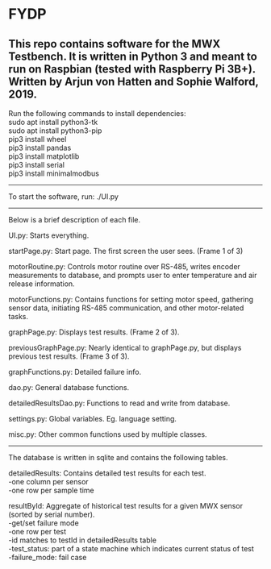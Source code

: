 # FYDP
This repo contains software for the MWX Testbench. It is written in Python 3 and meant to run on Raspbian (tested with Raspberry Pi 3B+). Written by Arjun von Hatten and Sophie Walford, 2019.
------------------------------------------------------------------------------------------------------------------------------
Run the following commands to install dependencies:  
sudo apt install python3-tk  
sudo apt install python3-pip  
pip3 install wheel  
pip3 install pandas  
pip3 install matplotlib  
pip3 install serial  
pip3 install minimalmodbus  

------------------------------------------------------------------------------------------------------------------------------

To start the software, run: ./UI.py  

------------------------------------------------------------------------------------------------------------------------------

Below is a brief description of each file.

UI.py: Starts everything.

startPage.py: Start page. The first screen the user sees. (Frame 1 of 3)

motorRoutine.py: Controls motor routine over RS-485, writes encoder measurements to database, and prompts user to enter  temperature and air release information.

motorFunctions.py: Contains functions for setting motor speed, gathering sensor data, initiating RS-485 communication, and other motor-related tasks.

graphPage.py: Displays test results. (Frame 2 of 3).

previousGraphPage.py: Nearly identical to graphPage.py, but displays previous test results. (Frame 3 of 3).

graphFunctions.py: Detailed failure info.

dao.py: General database functions.

detailedResultsDao.py: Functions to read and write from database.

settings.py: Global variables. Eg. language setting.

misc.py: Other common functions used by multiple classes.

------------------------------------------------------------------------------------------------------------------------------

The database is written in sqlite and contains the following tables.

detailedResults: Contains detailed test results for each test.  
                 -one column per sensor  
                 -one row per sample time  
                 
resultById: Aggregate of historical test results for a given MWX sensor (sorted by serial number).  
                 -get/set failure mode  
                 -one row per test  
                 -id matches to testId in detailedResults table  
                 -test_status: part of a state machine which indicates current status of test  
                 -failure_mode: fail case  

